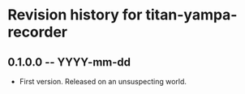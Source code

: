 # Revision history for titan-yampa-recorder

## 0.1.0.0  -- YYYY-mm-dd

* First version. Released on an unsuspecting world.
